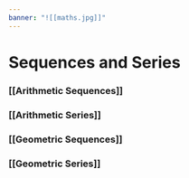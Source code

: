 ```yaml
---
banner: "![[maths.jpg]]"
---
```

# Sequences and Series

### [[Arithmetic Sequences]]

### [[Arithmetic Series]]

### [[Geometric Sequences]]

### [[Geometric Series]]
